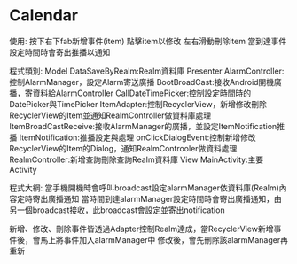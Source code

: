 # Calendar
使用:
按下右下fab新增事件(item)
點擊item以修改
左右滑動刪除item
當到達事件設定時間時會寄出推播以通知

程式類別:
Model
  DataSaveByRealm:Realm資料庫
Presenter
  AlarmController:控制AlarmManager，設定Alarm寄送廣播
  BootBroadCast:接收Android開機廣播，寄資料給AlarmController
  CallDateTimePicker:控制設定時間時的DatePicker與TimePicker
  ItemAdapter:控制RecyclerView，新增修改刪除RecyclerView的Item並通知RealmController做資料庫處理
  ItemBroadCastReceive:接收AlarmManager的廣播，並設定ItemNotification推播
  ItemNotification:推播設定與處理
  onClickDialogEvent:控制新增修改RecyclerView的Item的Dialog，通知RealmControoler做資料處理
  RealmController:新增查詢刪除查詢Realm資料庫
View
  MainActivity:主要Activity

程式大綱:
當手機開機時會呼叫broadcast設定alarmManager依資料庫(Realm)內容定時寄出廣播通知
當時間到達alarmManager設定時間時會寄出廣播通知，由另一個broadcast接收，此broadcast會設定並寄出notification

新增、修改、刪除事件皆透過Adapter控制Realm達成，當RecyclerView新增事件後，會馬上將事件加入alarmManager中
修改後，會先刪除該alarmManager再重新
